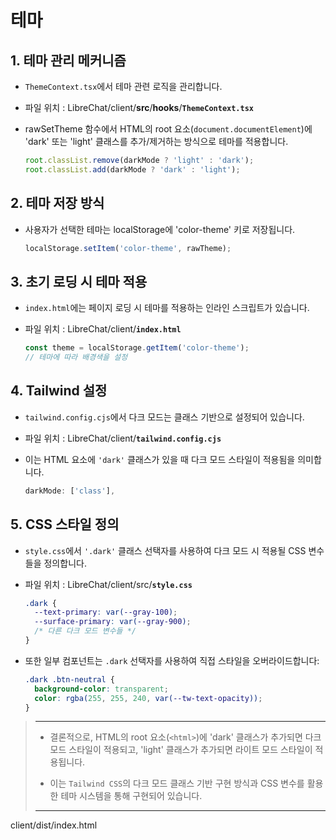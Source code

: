 # 테마

## **1. 테마 관리 메커니즘**
- `ThemeContext.tsx`에서 테마 관련 로직을 관리합니다.
- 파일 위치 : LibreChat/client/**src**/**hooks**/**`ThemeContext.tsx`**
- rawSetTheme 함수에서 HTML의 root 요소(`document.documentElement`)에\
  'dark' 또는 'light' 클래스를 추가/제거하는 방식으로 테마를 적용합니다.

  ```js
  root.classList.remove(darkMode ? 'light' : 'dark');
  root.classList.add(darkMode ? 'dark' : 'light');
  ```

## **2. 테마 저장 방식**
- 사용자가 선택한 테마는 localStorage에 'color-theme' 키로 저장됩니다.

  ```js
  localStorage.setItem('color-theme', rawTheme);
  ```

## **3. 초기 로딩 시 테마 적용**
- `index.html`에는 페이지 로딩 시 테마를 적용하는 인라인 스크립트가 있습니다.
- 파일 위치 : LibreChat/client/**`index.html`**

  ```js
  const theme = localStorage.getItem('color-theme');
  // 테마에 따라 배경색을 설정
  ```

## **4. Tailwind 설정**
- `tailwind.config.cjs`에서 다크 모드는 클래스 기반으로 설정되어 있습니다.
- 파일 위치 : LibreChat/client/**`tailwind.config.cjs`**
- 이는 HTML 요소에 `'dark'` 클래스가 있을 때 다크 모드 스타일이 적용됨을 의미합니다.

  ```js
  darkMode: ['class'],
  ```

## **5. CSS 스타일 정의**
- `style.css`에서 `'.dark'` 클래스 선택자를 사용하여 다크 모드 시 적용될 CSS 변수들을 정의합니다.
- 파일 위치 : LibreChat/client/src/**`style.css`**

  ```css
  .dark {
    --text-primary: var(--gray-100);
    --surface-primary: var(--gray-900);
    /* 다른 다크 모드 변수들 */
  }
  ```

- 또한 일부 컴포넌트는 `.dark` 선택자를 사용하여 직접 스타일을 오버라이드합니다:

  ```css
  .dark .btn-neutral {
    background-color: transparent;
    color: rgba(255, 255, 240, var(--tw-text-opacity));
  }
  ```

> ---
> - 결론적으로, HTML의 root 요소(`<html>`)에 'dark' 클래스가 추가되면 다크 모드 스타일이 적용되고, 'light' 클래스가 추가되면 라이트 모드 스타일이 적용됩니다.
>
> - 이는 `Tailwind CSS`의 다크 모드 클래스 기반 구현 방식과 CSS 변수를 활용한 테마 시스템을 통해 구현되어 있습니다.
> ---



<!-- 수정 파일 -->
client/dist/index.html